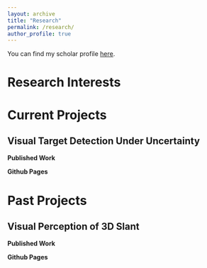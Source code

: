 ```yaml
---
layout: archive
title: "Research"
permalink: /research/
author_profile: true
---
```


You can find my scholar profile [here](https://scholar.google.com/citations?hl=en&user=NwCzTz8AAAAJ).

Research Interests
======

Current Projects
======

Visual Target Detection Under Uncertainty
------

**Published Work**

**Github Pages**



Past Projects
======


Visual Perception of 3D Slant
------

**Published Work**

**Github Pages**


